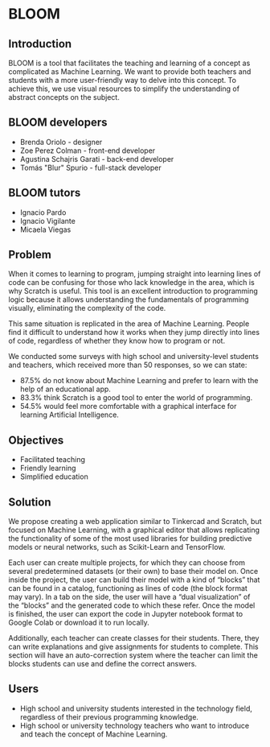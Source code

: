 # BLOOM
## Introduction
BLOOM is a tool that facilitates the teaching and learning of a concept as complicated as Machine Learning. We want to provide both teachers and students with a more user-friendly way to delve into this concept. To achieve this, we use visual resources to simplify the understanding of abstract concepts on the subject.

## BLOOM developers
- Brenda Oriolo - designer
- Zoe Perez Colman - front-end developer
- Agustina Schajris Garati - back-end developer
- Tomás "Blur" Spurio - full-stack developer

## BLOOM tutors
- Ignacio Pardo
- Ignacio Vigilante
- Micaela Viegas

## Problem
When it comes to learning to program, jumping straight into learning lines of code can be confusing for those who lack knowledge in the area, which is why Scratch is useful. This tool is an excellent introduction to programming logic because it allows understanding the fundamentals of programming visually, eliminating the complexity of the code.

This same situation is replicated in the area of Machine Learning. People find it difficult to understand how it works when they jump directly into lines of code, regardless of whether they know how to program or not.

We conducted some surveys with high school and university-level students and teachers, which received more than 50 responses, so we can state:
- 87.5% do not know about Machine Learning and prefer to learn with the help of an educational app.
- 83.3% think Scratch is a good tool to enter the world of programming.
- 54.5% would feel more comfortable with a graphical interface for learning Artificial Intelligence.

## Objectives
- Facilitated teaching
- Friendly learning
- Simplified education

## Solution
We propose creating a web application similar to Tinkercad and Scratch, but focused on Machine Learning, with a graphical editor that allows replicating the functionality of some of the most used libraries for building predictive models or neural networks, such as Scikit-Learn and TensorFlow.

Each user can create multiple projects, for which they can choose from several predetermined datasets (or their own) to base their model on. Once inside the project, the user can build their model with a kind of “blocks” that can be found in a catalog, functioning as lines of code (the block format may vary). In a tab on the side, the user will have a “dual visualization” of the “blocks” and the generated code to which these refer. Once the model is finished, the user can export the code in Jupyter notebook format to Google Colab or download it to run locally.

Additionally, each teacher can create classes for their students. There, they can write explanations and give assignments for students to complete. This section will have an auto-correction system where the teacher can limit the blocks students can use and define the correct answers.

## Users
- High school and university students interested in the technology field, regardless of their previous programming knowledge.
- High school or university technology teachers who want to introduce and teach the concept of Machine Learning.
